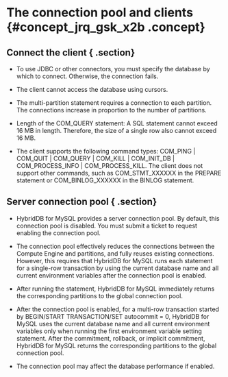 # The connection pool and clients {#concept_jrq_gsk_x2b .concept}

## Connect the client { .section}

-   To use JDBC or other connectors, you must specify the database by which to connect. Otherwise, the connection fails.

-   The client cannot access the database using cursors.

-   The multi-partition statement requires a connection to each partition. The connections increase in proportion to the number of partitions.

-   Length of the COM\_QUERY statement: A SQL statement cannot exceed 16 MB in length. Therefore, the size of a single row also cannot exceed 16 MB.

-   The client supports the following command types: COM\_PING | COM\_QUIT | COM\_QUERY | COM\_KILL | COM\_INIT\_DB | COM\_PROCESS\_INFO | COM\_PROCESS\_KILL. The client does not support other commands, such as COM\_STMT\_XXXXXX in the PREPARE statement or COM\_BINLOG\_XXXXXX in the BINLOG statement.


## Server connection pool { .section}

-   HybridDB for MySQL provides a server connection pool. By default, this connection pool is disabled. You must submit a ticket to request enabling the connection pool.

-   The connection pool effectively reduces the connections between the Compute Engine and partitions, and fully reuses existing connections. However, this requires that HybridDB for MySQL runs each statement for a single-row transaction by using the current database name and all current environment variables after the connection pool is enabled.

-   After running the statement, HybridDB for MySQL immediately returns the corresponding partitions to the global connection pool.

-   After the connection pool is enabled, for a multi-row transaction started by BEGIN/START TRANSACTION/SET autocommit = 0, HybridDB for MySQL uses the current database name and all current environment variables only when running the first environment variable setting statement. After the commitment, rollback, or implicit commitment, HybridDB for MySQL returns the corresponding partitions to the global connection pool.

-   The connection pool may affect the database performance if enabled.


